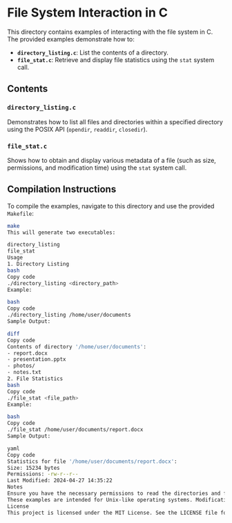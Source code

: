# File System Interaction in C

This directory contains examples of interacting with the file system in C. The provided examples demonstrate how to:

- **`directory_listing.c`**: List the contents of a directory.
- **`file_stat.c`**: Retrieve and display file statistics using the `stat` system call.

## Contents

### `directory_listing.c`

Demonstrates how to list all files and directories within a specified directory using the POSIX API (`opendir`, `readdir`, `closedir`).

### `file_stat.c`

Shows how to obtain and display various metadata of a file (such as size, permissions, and modification time) using the `stat` system call.

## Compilation Instructions

To compile the examples, navigate to this directory and use the provided `Makefile`:

```bash
make
This will generate two executables:

directory_listing
file_stat
Usage
1. Directory Listing
bash
Copy code
./directory_listing <directory_path>
Example:

bash
Copy code
./directory_listing /home/user/documents
Sample Output:

diff
Copy code
Contents of directory '/home/user/documents':
- report.docx
- presentation.pptx
- photos/
- notes.txt
2. File Statistics
bash
Copy code
./file_stat <file_path>
Example:

bash
Copy code
./file_stat /home/user/documents/report.docx
Sample Output:

yaml
Copy code
Statistics for file '/home/user/documents/report.docx':
Size: 15234 bytes
Permissions: -rw-r--r--
Last Modified: 2024-04-27 14:35:22
Notes
Ensure you have the necessary permissions to read the directories and files you intend to interact with.
These examples are intended for Unix-like operating systems. Modifications may be required for compatibility with Windows.
License
This project is licensed under the MIT License. See the LICENSE file for details.
```
